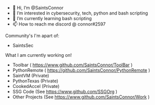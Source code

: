 - 👋 Hi, I’m @SaintsConnor
- 👀 I’m interested in cybersecurity, tech, python and bash scripting 
- 🌱 I’m currently learning bash scripting
- 📫 How to reach me discord @ connor#2597


Community's I'm apart of:
- SaintsSec

What I am currently working on!
- Toolbar ( https://www.github.com/SaintsConnor/ToolBar )
- PythonRemote ( https://github.com/SaintsConnor/PythonRemote )
- SaintVM (Private)
- PythonTexas (Private)
- CookedAccel (Private)
- SSG Code (See https://www.github.com/SSGOrg )
- Other Projects (See https://www.github.com/SaintsConnor/Work )


